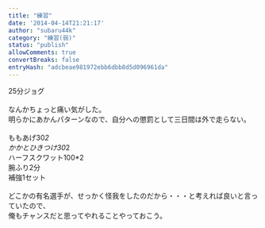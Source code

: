 ```yaml
---
title: "練習"
date: '2014-04-14T21:21:17'
author: "subaru44k"
category: "練習(弱)"
status: "publish"
allowComments: true
convertBreaks: false
entryHash: "adcbeae981972ebb6dbb8d5d096961da"
---
```

25分ジョグ<br>
<br>
なんかちょっと痛い気がした。<br>
明らかにあかんパターンなので、自分への懲罰として三日間は外で走らない。<br>
<br>
ももあげ30*2<br>
かかとひきつけ30*2<br>
ハーフスクワット100*2<br>
腕ふり2分<br>
補強1セット<br>
<br>
どこかの有名選手が、せっかく怪我をしたのだから・・・と考えれば良いと言っていたので、<br>
俺もチャンスだと思ってやれることやっておこう。
